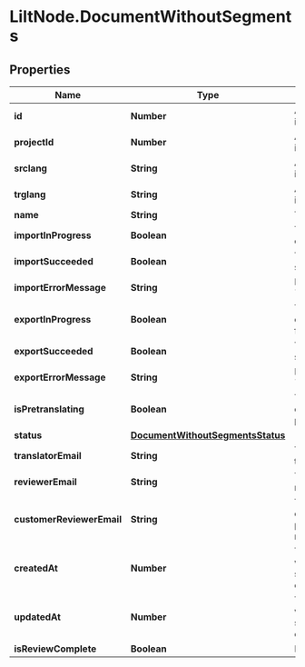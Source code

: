 # LiltNode.DocumentWithoutSegments

## Properties

Name | Type | Description | Notes
------------ | ------------- | ------------- | -------------
**id** | **Number** | A unique number identifying the Document. | [optional] 
**projectId** | **Number** | A unique number identifying the Project. | [optional] 
**srclang** | **String** | An ISO 639-1 language identifier. | [optional] 
**trglang** | **String** | An ISO 639-1 language identifier. | [optional] 
**name** | **String** | The document name. | [optional] 
**importInProgress** | **Boolean** | True if the document is currently being imported | [optional] 
**importSucceeded** | **Boolean** | True if the import process succeeded. | [optional] 
**importErrorMessage** | **String** | Error message if &#x60;import_succeeded&#x3D;false&#x60; | [optional] 
**exportInProgress** | **Boolean** | True if the document is currently being exported for download | [optional] 
**exportSucceeded** | **Boolean** | True if the export process succeeded. | [optional] 
**exportErrorMessage** | **String** | Error message if &#x60;export_succeeded&#x3D;false&#x60; | [optional] 
**isPretranslating** | **Boolean** | True if the document is currently being pretranslated. | [optional] 
**status** | [**DocumentWithoutSegmentsStatus**](DocumentWithoutSegmentsStatus.md) |  | [optional] 
**translatorEmail** | **String** | The email of the assigned translator. | [optional] 
**reviewerEmail** | **String** | The email of the assigned reviewer. | [optional] 
**customerReviewerEmail** | **String** | The email of the assigned customer reviewer. Only present if the project was request by id. | [optional] 
**createdAt** | **Number** | Time at which the object was created. Measured in seconds since the Unix epoch. | [optional] 
**updatedAt** | **Number** | Time at which the object was created. Measured in seconds since the Unix epoch. | [optional] 
**isReviewComplete** | **Boolean** | Document review status. | [optional] 


